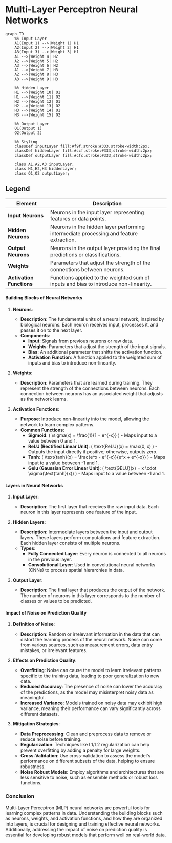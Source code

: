 # Multi-Layer Perceptron Neural Networks

```mermaid
graph TD
    %% Input Layer
    A1(Input 1) -->|Weight 1| H1
    A2(Input 2) -->|Weight 2| H1
    A3(Input 3) -->|Weight 3| H1
    A1 -->|Weight 4| H2
    A2 -->|Weight 5| H2
    A3 -->|Weight 6| H2
    A1 -->|Weight 7| H3
    A2 -->|Weight 8| H3
    A3 -->|Weight 9| H3

    %% Hidden Layer
    H1 -->|Weight 10| O1
    H1 -->|Weight 11| O2
    H2 -->|Weight 12| O1
    H2 -->|Weight 13| O2
    H3 -->|Weight 14| O1
    H3 -->|Weight 15| O2

    %% Output Layer
    O1(Output 1)
    O2(Output 2)

    %% Styling
    classDef inputLayer fill:#f9f,stroke:#333,stroke-width:2px;
    classDef hiddenLayer fill:#ccf,stroke:#333,stroke-width:2px;
    classDef outputLayer fill:#cfc,stroke:#333,stroke-width:2px;

    class A1,A2,A3 inputLayer;
    class H1,H2,H3 hiddenLayer;
    class O1,O2 outputLayer;
```

## Legend

| **Element**        | **Description**                                                                 |
|--------------------|---------------------------------------------------------------------------------|
| **Input Neurons**  | Neurons in the input layer representing features or data points.                |
| **Hidden Neurons** | Neurons in the hidden layer performing intermediate processing and feature extraction. |
| **Output Neurons** | Neurons in the output layer providing the final predictions or classifications.  |
| **Weights**        | Parameters that adjust the strength of the connections between neurons.         |
| **Activation Functions** | Functions applied to the weighted sum of inputs and bias to introduce non-linearity. |

#### Building Blocks of Neural Networks

1. **Neurons**:
   - **Description**: The fundamental units of a neural network, inspired by biological neurons. Each neuron receives input, processes it, and passes it on to the next layer.
   - **Components**:
     - **Input**: Signals from previous neurons or raw data.
     - **Weights**: Parameters that adjust the strength of the input signals.
     - **Bias**: An additional parameter that shifts the activation function.
     - **Activation Function**: A function applied to the weighted sum of inputs and bias to introduce non-linearity.

2. **Weights**:
   - **Description**: Parameters that are learned during training. They represent the strength of the connections between neurons. Each connection between neurons has an associated weight that adjusts as the network learns.

3. **Activation Functions**:
   - **Purpose**: Introduce non-linearity into the model, allowing the network to learn complex patterns.
   - **Common Functions**:
     - **Sigmoid**: \( \sigma(x) = \frac{1}{1 + e^{-x}} \) - Maps input to a value between 0 and 1.
     - **ReLU (Rectified Linear Unit)**: \( \text{ReLU}(x) = \max(0, x) \) - Outputs the input directly if positive; otherwise, outputs zero.
     - **Tanh**: \( \text{tanh}(x) = \frac{e^x - e^{-x}}{e^x + e^{-x}} \) - Maps input to a value between -1 and 1.
     - **Gelu (Gaussian Error Linear Unit)**: \( \text{GELU}(x) = x \cdot \sigma(\text{tanh}(x)) \) - Maps input to a value between -1 and 1.

#### Layers in Neural Networks

1. **Input Layer**:
   - **Description**: The first layer that receives the raw input data. Each neuron in this layer represents one feature of the input.

2. **Hidden Layers**:
   - **Description**: Intermediate layers between the input and output layers. These layers perform computations and feature extraction. Each hidden layer consists of multiple neurons.
   - **Types**:
     - **Fully Connected Layer**: Every neuron is connected to all neurons in the previous layer.
     - **Convolutional Layer**: Used in convolutional neural networks (CNNs) to process spatial hierarchies in data.

3. **Output Layer**:
   - **Description**: The final layer that produces the output of the network. The number of neurons in this layer corresponds to the number of classes or values to be predicted.

#### Impact of Noise on Prediction Quality

1. **Definition of Noise**:
   - **Description**: Random or irrelevant information in the data that can distort the learning process of the neural network. Noise can come from various sources, such as measurement errors, data entry mistakes, or irrelevant features.

2. **Effects on Prediction Quality**:
   - **Overfitting**: Noise can cause the model to learn irrelevant patterns specific to the training data, leading to poor generalization to new data.
   - **Reduced Accuracy**: The presence of noise can lower the accuracy of the predictions, as the model may misinterpret noisy data as meaningful.
   - **Increased Variance**: Models trained on noisy data may exhibit high variance, meaning their performance can vary significantly across different datasets.

3. **Mitigation Strategies**:
   - **Data Preprocessing**: Clean and preprocess data to remove or reduce noise before training.
   - **Regularization**: Techniques like L1/L2 regularization can help prevent overfitting by adding a penalty for large weights.
   - **Cross-Validation**: Use cross-validation to assess the model's performance on different subsets of the data, helping to ensure robustness.
   - **Noise Robust Models**: Employ algorithms and architectures that are less sensitive to noise, such as ensemble methods or robust loss functions.

### Conclusion

Multi-Layer Perceptron (MLP) neural networks are powerful tools for learning complex patterns in data. Understanding the building blocks such as neurons, weights, and activation functions, and how they are organized into layers, is crucial for designing and training effective neural networks. Additionally, addressing the impact of noise on prediction quality is essential for developing robust models that perform well on real-world data.
